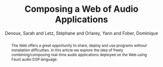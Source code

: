 --- 
title: "Composing a Web of Audio Applications" 
abstract: "The Web offers a great opportunity to share, deploy and use programs without installation difficulties. In this article we explore the idea of freely combining/composing real-time audio applications deployed on the Web using Faust audio DSP language." 
address: "Paris" 
author: "Denoux, Sarah and Letz, Stéphane and Orlarey, Yann and Fober, Dominique"
webAuthor: "Sarah Denoux, Stéphane Letz, Yann Orlarey, Dominique Fober" 
booktitle: "Proceedings of the International Web Audio Conference" 
editor: "Goldszmidt, Samuel and Schnell, Norbert and Saiz, Victor and Matuszewski, Benjamin" 
month: "January"
pages: "" 
publisher: "IRCAM" 
series: "WAC '15"
track: "Poster"  
year: "2015" 
id: "2015_EA_32" 
tags: year2015
media: none 
pdflink: /_data/papers/pdf/2015/2015_32.pdf
ISSN: 2663-5844
---